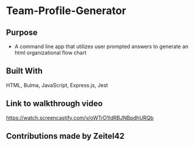 # Team-Profile-Generator
## Purpose
* A command line app that utilizes user prompted answers to generate an html organizational flow chart

## Built With
HTML, Bulma, JavaScript, Express.js, Jest

## Link to walkthrough video

https://watch.screencastify.com/v/oWTrD1IdRBJNBpdhURQb

## Contributions made by Zeitel42 
